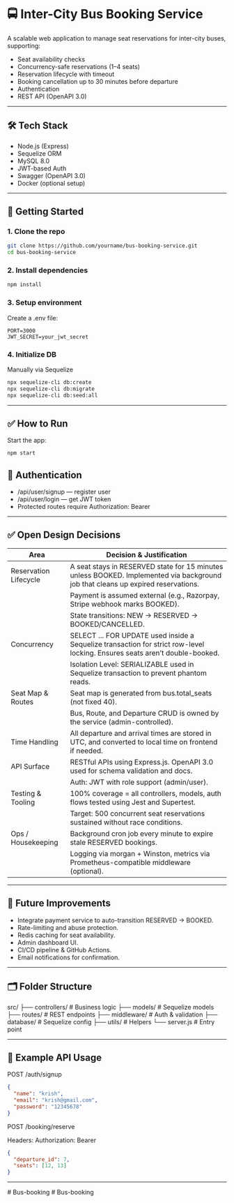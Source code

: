 # 🚍 Inter-City Bus Booking Service

A scalable web application to manage seat reservations for inter-city buses, supporting:

- Seat availability checks
- Concurrency-safe reservations (1–4 seats)
- Reservation lifecycle with timeout
- Booking cancellation up to 30 minutes before departure
- Authentication
- REST API (OpenAPI 3.0)

---

## 🛠 Tech Stack

- Node.js (Express)
- Sequelize ORM
- MySQL 8.0
- JWT-based Auth
- Swagger (OpenAPI 3.0)
- Docker (optional setup)

---

## 🔧 Getting Started

### 1. Clone the repo

```bash
git clone https://github.com/yourname/bus-booking-service.git
cd bus-booking-service
```

### 2. Install dependencies

```bash
npm install
```

### 3. Setup environment

Create a .env file:

```env
PORT=3000
JWT_SECRET=your_jwt_secret

```

### 4. Initialize DB

Manually via Sequelize

```bash
npx sequelize-cli db:create
npx sequelize-cli db:migrate
npx sequelize-cli db:seed:all
```

---

## ✅ How to Run

Start the app:

```bash
npm start
```

## 🔐 Authentication

- /api/user/signup — register user
- /api/user/login — get JWT token
- Protected routes require Authorization: Bearer <token>

---

## ✅ Open Design Decisions

| Area                  | Decision & Justification                                                                                                         |
| --------------------- | -------------------------------------------------------------------------------------------------------------------------------- |
| Reservation Lifecycle | A seat stays in RESERVED state for 15 minutes unless BOOKED. Implemented via background job that cleans up expired reservations. |
|                       | Payment is assumed external (e.g., Razorpay, Stripe webhook marks BOOKED).                                                       |
|                       | State transitions: NEW → RESERVED → BOOKED/CANCELLED.                                                                            |
| Concurrency           | SELECT ... FOR UPDATE used inside a Sequelize transaction for strict row-level locking. Ensures seats aren’t double-booked.      |
|                       | Isolation Level: SERIALIZABLE used in Sequelize transaction to prevent phantom reads.                                            |
| Seat Map & Routes     | Seat map is generated from bus.total_seats (not fixed 40).                                                                       |
|                       | Bus, Route, and Departure CRUD is owned by the service (admin-controlled).                                                       |
| Time Handling         | All departure and arrival times are stored in UTC, and converted to local time on frontend if needed.                            |
| API Surface           | RESTful APIs using Express.js. OpenAPI 3.0 used for schema validation and docs.                                                  |
|                       | Auth: JWT with role support (admin/user).                                                                                        |
| Testing & Tooling     | 100% coverage = all controllers, models, auth flows tested using Jest and Supertest.                                             |
|                       | Target: 500 concurrent seat reservations sustained without race conditions.                                                      |
| Ops / Housekeeping    | Background cron job every minute to expire stale RESERVED bookings.                                                              |
|                       | Logging via morgan + Winston, metrics via Prometheus-compatible middleware (optional).                                           |

---

## 🥪 Future Improvements

- Integrate payment service to auto-transition RESERVED → BOOKED.
- Rate-limiting and abuse protection.
- Redis caching for seat availability.
- Admin dashboard UI.
- CI/CD pipeline & GitHub Actions.
- Email notifications for confirmation.

---

## 🗂 Folder Structure

src/
├── controllers/ # Business logic
├── models/ # Sequelize models
├── routes/ # REST endpoints
├── middleware/ # Auth & validation
├── database/ # Sequelize config
├── utils/ # Helpers
└── server.js # Entry point

---

## 🥪 Example API Usage

POST /auth/signup

```json
{
  "name": "krish",
  "email": "krish@gmail.com",
  "password": "12345678"
}
```

POST /booking/reserve

Headers: Authorization: Bearer <token>

```json
{
  "departure_id": 7,
  "seats": [12, 13]
}
```

---
#   B u s - b o o k i n g  
 #   B u s - b o o k i n g  
 